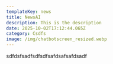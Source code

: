 ```yaml
---
templateKey: news
title: NewsAI
description: This is the description
date: 2025-10-02T17:12:44.065Z
category: Csdfs
image: /img/chatbotscreen_resized.webp
---
```

s﻿dfdsfsadfsdfsdfsafdsafsafdsadf
